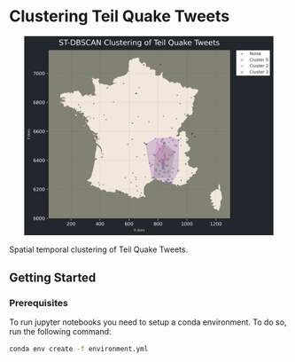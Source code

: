 # Clustering Teil Quake Tweets

<p align='center'>
    <img src="./notebooks/images/dbscan.png" alt="Getting Index OID" width="450"/>
</p>

Spatial temporal clustering of Teil Quake Tweets.

## Getting Started

### Prerequisites

To run jupyter notebooks you need to setup a conda environment. To do so, run the following command:

```bash
conda env create -f environment.yml
```
